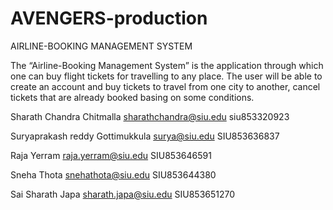 # AVENGERS-production

AIRLINE-BOOKING MANAGEMENT SYSTEM

The “Airline-Booking Management System” is the application through which one can buy flight tickets for travelling to any place.
The user will be able to create an account and buy tickets to travel from one city to another, cancel tickets that are already booked 
basing on some conditions.

Sharath Chandra Chitmalla
sharathchandra@siu.edu
siu853320923

Suryaprakash reddy Gottimukkula
surya@siu.edu
SIU853636837

Raja Yerram
raja.yerram@siu.edu
SIU853646591

Sneha Thota
snehathota@siu.edu
SIU853644380


Sai Sharath Japa
sharath.japa@siu.edu
SIU853651270
